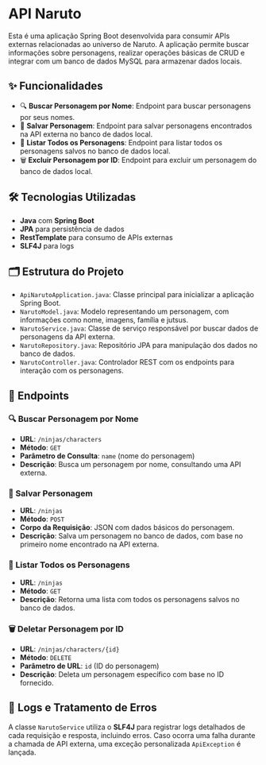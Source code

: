# API Naruto

Esta é uma aplicação Spring Boot desenvolvida para consumir APIs externas relacionadas ao universo de Naruto. A aplicação permite buscar informações sobre personagens, realizar operações básicas de CRUD e integrar com um banco de dados MySQL para armazenar dados locais.

## ✨ Funcionalidades

- 🔍 **Buscar Personagem por Nome**: Endpoint para buscar personagens por seus nomes.
- 💾 **Salvar Personagem**: Endpoint para salvar personagens encontrados na API externa no banco de dados local.
- 📜 **Listar Todos os Personagens**: Endpoint para listar todos os personagens salvos no banco de dados local.
- 🗑️ **Excluir Personagem por ID**: Endpoint para excluir um personagem do banco de dados local.

## 🛠️ Tecnologias Utilizadas

- **Java** com **Spring Boot**
- **JPA** para persistência de dados
- **RestTemplate** para consumo de APIs externas
- **SLF4J** para logs

## 🗂️ Estrutura do Projeto

- `ApiNarutoApplication.java`: Classe principal para inicializar a aplicação Spring Boot.
- `NarutoModel.java`: Modelo representando um personagem, com informações como nome, imagens, família e jutsus.
- `NarutoService.java`: Classe de serviço responsável por buscar dados de personagens da API externa.
- `NarutoRepository.java`: Repositório JPA para manipulação dos dados no banco de dados.
- `NarutoController.java`: Controlador REST com os endpoints para interação com os personagens.

## 🔗 Endpoints

### 🔍 Buscar Personagem por Nome
- **URL**: `/ninjas/characters`
- **Método**: `GET`
- **Parâmetro de Consulta**: `name` (nome do personagem)
- **Descrição**: Busca um personagem por nome, consultando uma API externa.

### 💾 Salvar Personagem
- **URL**: `/ninjas`
- **Método**: `POST`
- **Corpo da Requisição**: JSON com dados básicos do personagem.
- **Descrição**: Salva um personagem no banco de dados, com base no primeiro nome encontrado na API externa.

### 📜 Listar Todos os Personagens
- **URL**: `/ninjas`
- **Método**: `GET`
- **Descrição**: Retorna uma lista com todos os personagens salvos no banco de dados.

### 🗑️ Deletar Personagem por ID
- **URL**: `/ninjas/characters/{id}`
- **Método**: `DELETE`
- **Parâmetro de URL**: `id` (ID do personagem)
- **Descrição**: Deleta um personagem específico com base no ID fornecido.

## 📝 Logs e Tratamento de Erros

A classe `NarutoService` utiliza o **SLF4J** para registrar logs detalhados de cada requisição e resposta, incluindo erros. Caso ocorra uma falha durante a chamada de API externa, uma exceção personalizada `ApiException` é lançada.


